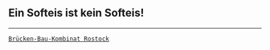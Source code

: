 ## Ein Softeis ist kein Softeis! ##

---

[`Brücken-Bau-Kombinat Rostock`](https://MainStrEAm0815.github.io/Start/)

